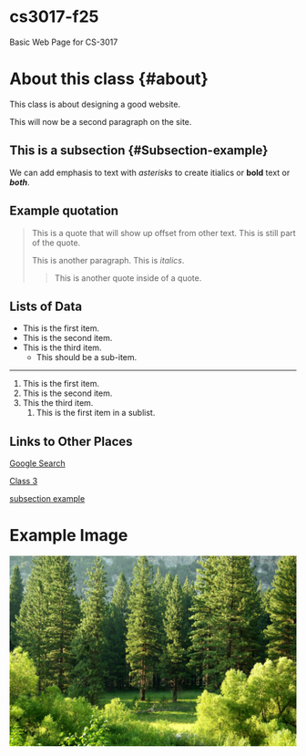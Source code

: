 # cs3017-f25
Basic Web Page for CS-3017

# About this class {#about}
This class is about designing a good website.

This will now be a second paragraph on the site.

## This is a subsection {#Subsection-example}
We can add emphasis to text with *asterisks* to create itialics or **bold** text or ***both***.

## Example quotation
> This is a quote that will show up offset from other text.
> This is still part of the quote.
>
> This is another paragraph. This is *italics*.
>
> > This is another quote inside of a quote.

## Lists of Data

+ This is the first item.
+ This is the second item.
+ This is the third item.
  + This should be a sub-item.
 
----------

1.  This is the first item.
2.  This is the second item.
3.  This the third item.
    1. This is the first item in a sublist.

## Links to Other Places

[Google Search](https://google.com)

[Class 3](class3.md)

[subsection example](#subsection-example)

# Example Image
![Many green trees](trees.jpg)